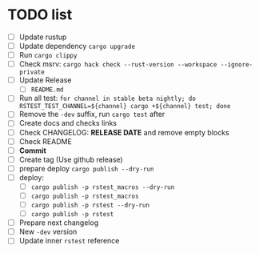 # TODO list

- [ ] Update rustup
- [ ] Update dependency `cargo upgrade`
- [ ] Run `cargo clippy`
- [ ] Check msrv: `cargo hack check --rust-version --workspace --ignore-private`
- [ ] Update Release
  - [ ] `README.md`
- [ ] Run all test: `for channel in stable beta nightly; do RSTEST_TEST_CHANNEL=${channel} cargo +${channel} test; done`
- [ ] Remove the `-dev` suffix, run `cargo test` after
- [ ] Create docs and checks links
- [ ] Check CHANGELOG: **RELEASE DATE** and remove empty blocks
- [ ] Check README
- [ ] **Commit**
- [ ] Create tag (Use github release)
- [ ] prepare deploy `cargo publish --dry-run`
- [ ] deploy:
  - [ ]  `cargo publish -p rstest_macros --dry-run`
  - [ ]  `cargo publish -p rstest_macros`
  - [ ]  `cargo publish -p rstest --dry-run`
  - [ ]  `cargo publish -p rstest`
- [ ] Prepare next changelog
- [ ] New `-dev` version
- [ ] Update inner `rstest` reference
